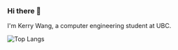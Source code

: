 ### Hi there 👋

I'm Kerry Wang, a computer engineering student at UBC.

![Top Langs](https://github-readme-stats.vercel.app/api/top-langs/?username=worldofkerry&langs_count=6&layout=compact&size_weight=0.5&count_weight=0.5&hide=jupyter%20notebook,html,mdx)
